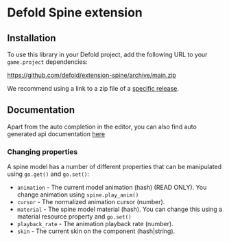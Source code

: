 # Defold Spine extension

## Installation
To use this library in your Defold project, add the following URL to your `game.project` dependencies:

https://github.com/defold/extension-spine/archive/main.zip

We recommend using a link to a zip file of a [specific release](https://github.com/defold/extension-spine/releases).



## Documentation

Apart from the auto completion in the editor, you can also find auto generated api documentation [here](https://defold.com/extension-spine/api/)


### Changing properties

A spine model has a number of different properties that can be manipulated using `go.get()` and `go.set()`:

* `animation` - The current model animation (hash) (READ ONLY). You change animation using `spine.play_anim()`
* `cursor` - The normalized animation cursor (number).
* `material` - The spine model material (hash). You can change this using a material resource property and `go.set()`
* `playback_rate` - The animation playback rate (number).
* `skin` - The current skin on the component (hash|string).